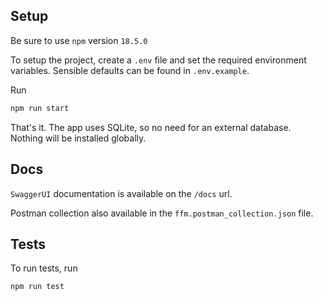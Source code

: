 ## Setup

Be sure to use `npm` version `18.5.0`

To setup the project, create a `.env` file and set the required environment variables. Sensible defaults can be found in `.env.example`.

Run

```bash
npm run start
```

That's it. The app uses SQLite, so no need for an external database. Nothing will be installed globally.

## Docs

`SwaggerUI` documentation is available on the `/docs` url.

Postman collection also available in the `ffm.postman_collection.json` file.

## Tests

To run tests, run

```bash
npm run test
```